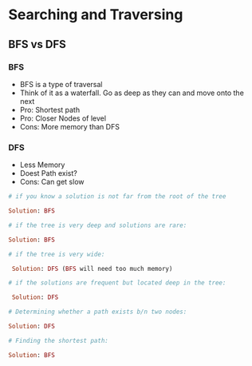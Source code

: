 # Searching and Traversing

## BFS vs DFS

### BFS

- BFS is a type of traversal
- Think of it as a waterfall. Go as deep as they can and move onto the next
- Pro: Shortest path
- Pro: Closer Nodes of level
- Cons: More memory than DFS

### DFS

- Less Memory
- Doest Path exist?
- Cons: Can get slow

```ruby
# if you know a solution is not far from the root of the tree

Solution: BFS

# if the tree is very deep and solutions are rare:

Solution: BFS

# if the tree is very wide:

 Solution: DFS (BFS will need too much memory)

# if the solutions are frequent but located deep in the tree:

 Solution: DFS

# Determining whether a path exists b/n two nodes:

Solution: DFS

# Finding the shortest path:

Solution: BFS
```
